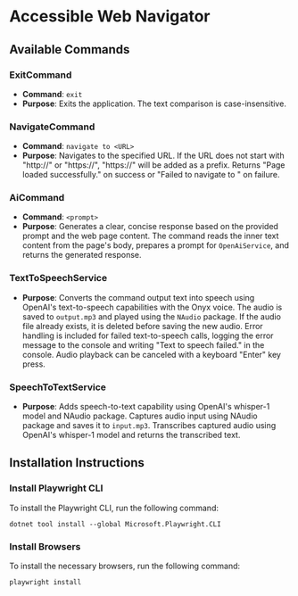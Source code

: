 # Accessible Web Navigator

## Available Commands

### ExitCommand
- **Command**: `exit`
- **Purpose**: Exits the application. The text comparison is case-insensitive.

### NavigateCommand
- **Command**: `navigate to <URL>`
- **Purpose**: Navigates to the specified URL. If the URL does not start with "http://" or "https://", "https://" will be added as a prefix. Returns "Page loaded successfully." on success or "Failed to navigate to <URL>" on failure.

### AiCommand
- **Command**: `<prompt>`
- **Purpose**: Generates a clear, concise response based on the provided prompt and the web page content. The command reads the inner text content from the page's body, prepares a prompt for `OpenAiService`, and returns the generated response.

### TextToSpeechService
- **Purpose**: Converts the command output text into speech using OpenAI's text-to-speech capabilities with the Onyx voice. The audio is saved to `output.mp3` and played using the `NAudio` package. If the audio file already exists, it is deleted before saving the new audio. Error handling is included for failed text-to-speech calls, logging the error message to the console and writing "Text to speech failed." in the console. Audio playback can be canceled with a keyboard "Enter" key press.

### SpeechToTextService
- **Purpose**: Adds speech-to-text capability using OpenAI's whisper-1 model and NAudio package. Captures audio input using NAudio package and saves it to `input.mp3`. Transcribes captured audio using OpenAI's whisper-1 model and returns the transcribed text.

## Installation Instructions

### Install Playwright CLI
To install the Playwright CLI, run the following command:
```
dotnet tool install --global Microsoft.Playwright.CLI
```

### Install Browsers
To install the necessary browsers, run the following command:
```
playwright install
```
